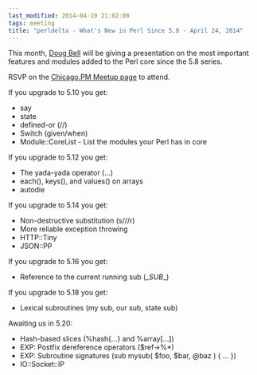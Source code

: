 ```yaml
---
last_modified: 2014-04-19 21:02:00
tags: meeting
title: "perldelta - What's New in Perl Since 5.8 - April 24, 2014"
---
```


This month, [Doug Bell](http://blogs.perl.org/users/preaction) will be giving a presentation on
the most important features and modules added to the Perl core since the 5.8 series.

RSVP on the [Chicago.PM Meetup page](http://www.meetup.com/ChicagoPM/events/176551582/) to attend.

If you upgrade to 5.10 you get:

* say
* state
* defined-or (//)
* Switch (given/when)
* Module::CoreList - List the modules your Perl has in core

If you upgrade to 5.12 you get:

* The yada-yada operator (...)
* each(), keys(), and values() on arrays
* autodie

If you upgrade to 5.14 you get:

* Non-destructive substitution (s///r)
* More reliable exception throwing
* HTTP::Tiny
* JSON::PP

If you upgrade to 5.16 you get:

* Reference to the current running sub (\__SUB__)

If you upgrade to 5.18 you get:

* Lexical subroutines (my sub, our sub, state sub)

Awaiting us in 5.20:

* Hash-based slices (%hash{...} and %array[...])
* EXP: Postfix dereference operators ($ref->%*)
* EXP: Subroutine signatures (sub mysub( $foo, $bar, @baz ) { ... })
* IO::Socket::IP
